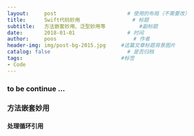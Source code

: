 ```yaml
---
layout:     post                       # 使用的布局（不需要改）
title:      Swift代码妙用                 # 标题
subtitle:   方法嵌套妙用、泛型妙用等           #副标题
date:       2018-01-01                 # 时间
author:     poos                         # 作者
header-img: img/post-bg-2015.jpg     #这篇文章标题背景图片
catalog: false                         # 是否归档
tags:                                #标签
- Code
---
```



### to be continue ...

### 方法嵌套妙用

#### 处理循环引用

<!--
如下的代码发生了循环引用：


```
class A: NSObject {

    let block: (Bool) -> Void

    init(block: @escaping (Bool) -> Void) {
        self.block = block
    }

    deinit {
        print("\(self)A deinit")
    }

}
```

```
class B: NSObject {
    var a = false
    var aC = A.init { (_) in

    }

    func testBlcok() {

      //self 持有了 aC，aC 的 block 持有了 self.a
        aC = A.init(block: { (isT) in
            self.a = isT
        })
        aC.block(true)
        print(aC)
    }

    deinit {
        print("\(self)😆B deinit")
    }
}
```

当在 VC 中调用时候就会造成对象无法被 deinit

**不要在 playground测试内存泄露相关的代码**, [stackoverflow: Deinit method is never called - Swift playground](https://stackoverflow.com/questions/24363384/deinit-method-is-never-called-swift-playground)

```
class ViewController: UIViewController {

    override func viewDidLoad() {
        super.viewDidLoad()
        // Do any additional setup after loading the view, typically from a nib.

        var b = B()
        b.testBlcok()
        let c = B()
        c.testBlcok()
        b = c
    }     


}
```

如果添加 **[weak self]** 即可防止强引用，本文探讨的是另外一种方式：函数嵌套。修改 testBlcok 如下：

```
...
func testBlcok() {
    func blockAction(isT: Bool) {
        a = isT
        print("hahhah\(isT)")
    }

    aC = A.init(block: { (isT) in
        blockAction(isT: isT)
    })
    aC.block(true)
    print(aC)
}
...

```

**此时就可以脱离循环引用正常释放了**


##### 为什么会这样呢

因为作用域的问题

[Swift 学习笔记4 —— 文件结构，作用域和生命周期](https://n3xtchen.github.io/n3xtchen/swift/2016/02/14/swift-tut4)

上边代码中被嵌套的部分的作用域只在 { 开始和 } 结束之间，所以
```
func blockAction(isT: Bool) {
    a = isT
    print("hahhah\(isT)")
}
``` -->
